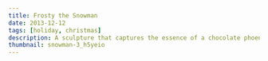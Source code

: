 ```yaml
---
title: Frosty the Snowman
date: 2013-12-12
tags: [holiday, christmas]
description: A sculpture that captures the essence of a chocolate phoenix.
thumbnail: snowman-3_h5yeio
---
```

